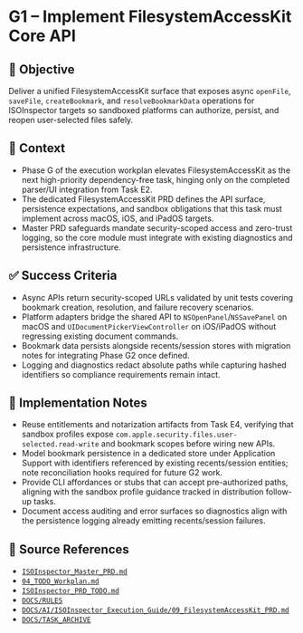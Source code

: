 # G1 – Implement FilesystemAccessKit Core API

## 🎯 Objective

Deliver a unified FilesystemAccessKit surface that exposes async `openFile`, `saveFile`, `createBookmark`, and `resolveBookmarkData` operations for ISOInspector targets so sandboxed platforms can authorize, persist, and reopen user-selected files safely.

## 🧩 Context

- Phase G of the execution workplan elevates FilesystemAccessKit as the next high-priority dependency-free task, hinging
  only on the completed parser/UI integration from Task E2.
- The dedicated FilesystemAccessKit PRD defines the API surface, persistence expectations, and sandbox obligations that
  this task must implement across macOS, iOS, and iPadOS targets.
- Master PRD safeguards mandate security-scoped access and zero-trust logging, so the core module must integrate with
  existing diagnostics and persistence infrastructure.

## ✅ Success Criteria

- Async APIs return security-scoped URLs validated by unit tests covering bookmark creation, resolution, and failure
  recovery scenarios.
- Platform adapters bridge the shared API to `NSOpenPanel`/`NSSavePanel` on macOS and `UIDocumentPickerViewController` on iOS/iPadOS without regressing existing document commands.
- Bookmark data persists alongside recents/session stores with migration notes for integrating Phase G2 once defined.
- Logging and diagnostics redact absolute paths while capturing hashed identifiers so compliance requirements remain
  intact.

## 🔧 Implementation Notes

- Reuse entitlements and notarization artifacts from Task E4, verifying that sandbox profiles expose `com.apple.security.files.user-selected.read-write` and bookmark scopes before wiring new APIs.
- Model bookmark persistence in a dedicated store under Application Support with identifiers referenced by existing
  recents/session entities; note reconciliation hooks required for future G2 work.
- Provide CLI affordances or stubs that can accept pre-authorized paths, aligning with the sandbox profile guidance
  tracked in distribution follow-up tasks.
- Document access auditing and error surfaces so diagnostics align with the persistence logging already emitting
  recents/session failures.

## 🧠 Source References

- [`ISOInspector_Master_PRD.md`](../AI/ISOViewer/ISOInspector_PRD_Full/ISOInspector_Master_PRD.md)
- [`04_TODO_Workplan.md`](../AI/ISOInspector_Execution_Guide/04_TODO_Workplan.md)
- [`ISOInspector_PRD_TODO.md`](../AI/ISOViewer/ISOInspector_PRD_TODO.md)
- [`DOCS/RULES`](../RULES)
- [`DOCS/AI/ISOInspector_Execution_Guide/09_FilesystemAccessKit_PRD.md`](../AI/ISOInspector_Execution_Guide/09_FilesystemAccessKit_PRD.md)
- [`DOCS/TASK_ARCHIVE`](../TASK_ARCHIVE)
